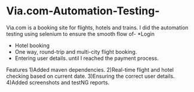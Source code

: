 # Via.com-Automation-Testing-

Via.com is a booking site for flights, hotels and trains. I did the automation testing using selenium to ensure the smooth flow of-
*Login
* Hotel booking
* One way, round-trip and multi-city flight booking.
* Entering user details.
until I reached the payment process.

Features
1)Added maven dependencies.
2)Real-time flight and hotel checking based on current date.
3)Ensuring the correct user details.
4)Added screenshots and testNG reports.
